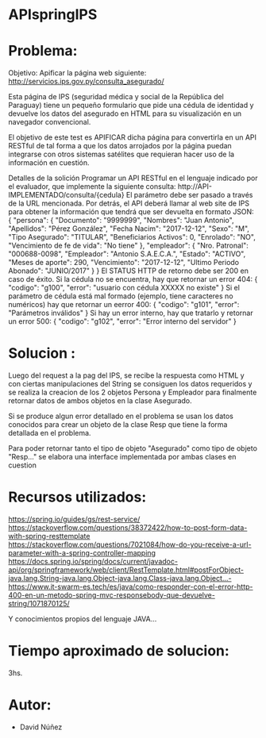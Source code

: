 # APIspringIPS

# Problema:

Objetivo: Apificar la página web siguiente:
http://servicios.ips.gov.py/consulta_asegurado/

Esta página de IPS (seguridad médica y social de la República del Paraguay) tiene un pequeño
formulario que pide una cédula de identidad y devuelve los datos del asegurado en HTML para su
visualización en un navegador convencional.

El objetivo de este test es APIFICAR dicha página para convertirla en un API RESTful de tal forma a
que los datos arrojados por la página puedan integrarse con otros sistemas satélites que requieran
hacer uso de la información en cuestión.

Detalles de la solición
Programar un API RESTful en el lenguaje indicado por el evaluador, que implemente la siguiente
consulta:
http://API-IMPLEMENTADO/consulta/{cedula}
El parámetro debe ser pasado a través de la URL mencionada. Por detrás, el API deberá llamar al
web site de IPS para obtener la información que tendrá que ser devuelta en formato JSON:
{ "persona": { "Documento": "9999999", "Nombres": "Juan Antonio", "Apellidos": "Pérez
González", "Fecha Nacim": "2017-12-12", "Sexo": "M", "Tipo Asegurado": "TITULAR",
"Beneficiarios Activos": 0, "Enrolado": "NO", "Vencimiento de fe de vida": "No tiene" },
"empleador": { "Nro. Patronal": "000688-0098", "Empleador": "Antonio S.A.E.C.A.",
"Estado": "ACTIVO", "Meses de aporte": 290, "Vencimiento": "2017-12-12", "Ultimo
Periodo Abonado": "JUNIO/2017" } }
El STATUS HTTP de retorno debe ser 200 en caso de éxito.
Si la cédula no se encuentra, hay que retornar un error 404:
{ "codigo": "g100", "error": "usuario con cédula XXXXX no existe" }
Si el parámetro de cédula está mal formado (ejemplo, tiene caracteres no numéricos) hay que
retornar un eerror 400:
{ "codigo": "g101", "error": "Parámetros inválidos" }
Si hay un error interno, hay que tratarlo y retornar un error 500:
{ "codigo": "g102", "error": "Error interno del servidor" }

# Solucion :

Luego del request a la pag del IPS, se recibe la respuesta como HTML y con ciertas manipulaciones del String se consiguen los datos requeridos y se realiza la creacion de los 2 objetos Persona y Empleador para finalmente retornar datos de ambos objetos en la clase Asegurado.

Si se produce algun error detallado en el problema se usan los datos conocidos para crear un objeto de la clase Resp que tiene la forma detallada en el problema.

Para poder retornar tanto el tipo de objeto "Asegurado" como tipo de objeto "Resp..." se elabora una interface implementada por ambas clases en cuestion

# Recursos utilizados:

https://spring.io/guides/gs/rest-service/
https://stackoverflow.com/questions/38372422/how-to-post-form-data-with-spring-resttemplate
https://stackoverflow.com/questions/7021084/how-do-you-receive-a-url-parameter-with-a-spring-controller-mapping
https://docs.spring.io/spring/docs/current/javadoc-api/org/springframework/web/client/RestTemplate.html#postForObject-java.lang.String-java.lang.Object-java.lang.Class-java.lang.Object...-
https://www.it-swarm-es.tech/es/java/como-responder-con-el-error-http-400-en-un-metodo-spring-mvc-responsebody-que-devuelve-string/1071870125/

Y conocimientos propios del lenguaje JAVA...

# Tiempo aproximado de solucion:

3hs.

# Autor:

- David Núñez



